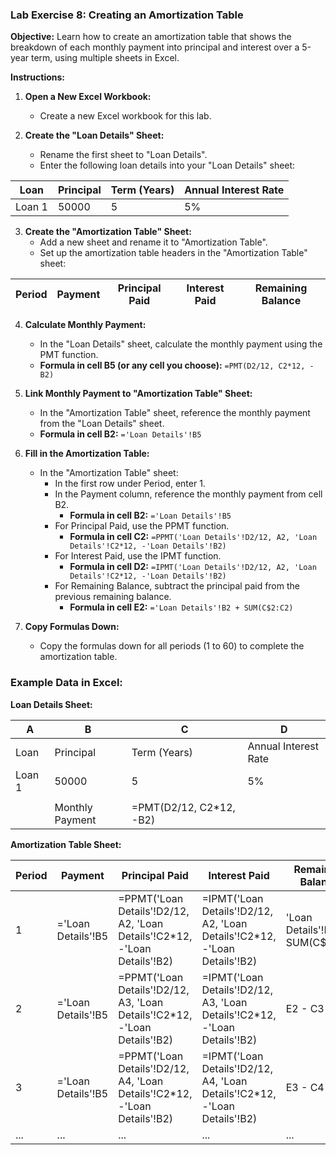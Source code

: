 ### Lab Exercise 8: Creating an Amortization Table

**Objective:** Learn how to create an amortization table that shows the breakdown of each monthly payment into principal and interest over a 5-year term, using multiple sheets in Excel.

**Instructions:**

1. **Open a New Excel Workbook:**

   - Create a new Excel workbook for this lab.

2. **Create the "Loan Details" Sheet:**
   - Rename the first sheet to "Loan Details".
   - Enter the following loan details into your "Loan Details" sheet:

| Loan   | Principal | Term (Years) | Annual Interest Rate |
| ------ | --------- | ------------ | -------------------- |
| Loan 1 | 50000     | 5            | 5%                   |

3. **Create the "Amortization Table" Sheet:**
   - Add a new sheet and rename it to "Amortization Table".
   - Set up the amortization table headers in the "Amortization Table" sheet:

| Period | Payment | Principal Paid | Interest Paid | Remaining Balance |
| ------ | ------- | -------------- | ------------- | ----------------- |

4. **Calculate Monthly Payment:**

   - In the "Loan Details" sheet, calculate the monthly payment using the PMT function.
   - **Formula in cell B5 (or any cell you choose):** `=PMT(D2/12, C2*12, -B2)`

5. **Link Monthly Payment to "Amortization Table" Sheet:**

   - In the "Amortization Table" sheet, reference the monthly payment from the "Loan Details" sheet.
   - **Formula in cell B2:** `='Loan Details'!B5`

6. **Fill in the Amortization Table:**

   - In the "Amortization Table" sheet:
     - In the first row under Period, enter 1.
     - In the Payment column, reference the monthly payment from cell B2.
       - **Formula in cell B2:** `='Loan Details'!B5`
     - For Principal Paid, use the PPMT function.
       - **Formula in cell C2:** `=PPMT('Loan Details'!D2/12, A2, 'Loan Details'!C2*12, -'Loan Details'!B2)`
     - For Interest Paid, use the IPMT function.
       - **Formula in cell D2:** `=IPMT('Loan Details'!D2/12, A2, 'Loan Details'!C2*12, -'Loan Details'!B2)`
     - For Remaining Balance, subtract the principal paid from the previous remaining balance.
       - **Formula in cell E2:** `='Loan Details'!B2 + SUM(C$2:C2)`

7. **Copy Formulas Down:**
   - Copy the formulas down for all periods (1 to 60) to complete the amortization table.

### Example Data in Excel:

**Loan Details Sheet:**

| A      | B               | C                        | D                    |
| ------ | --------------- | ------------------------ | -------------------- |
| Loan   | Principal       | Term (Years)             | Annual Interest Rate |
| Loan 1 | 50000           | 5                        | 5%                   |
|        |                 |                          |                      |
|        | Monthly Payment | =PMT(D2/12, C2\*12, -B2) |                      |

**Amortization Table Sheet:**

| Period | Payment            | Principal Paid                                                             | Interest Paid                                                              | Remaining Balance               |
| ------ | ------------------ | -------------------------------------------------------------------------- | -------------------------------------------------------------------------- | ------------------------------- |
| 1      | ='Loan Details'!B5 | =PPMT('Loan Details'!D2/12, A2, 'Loan Details'!C2\*12, -'Loan Details'!B2) | =IPMT('Loan Details'!D2/12, A2, 'Loan Details'!C2\*12, -'Loan Details'!B2) | 'Loan Details'!B2 + SUM(C$2:C2) |
| 2      | ='Loan Details'!B5 | =PPMT('Loan Details'!D2/12, A3, 'Loan Details'!C2\*12, -'Loan Details'!B2) | =IPMT('Loan Details'!D2/12, A3, 'Loan Details'!C2\*12, -'Loan Details'!B2) | E2 - C3                         |
| 3      | ='Loan Details'!B5 | =PPMT('Loan Details'!D2/12, A4, 'Loan Details'!C2\*12, -'Loan Details'!B2) | =IPMT('Loan Details'!D2/12, A4, 'Loan Details'!C2\*12, -'Loan Details'!B2) | E3 - C4                         |
| ...    | ...                | ...                                                                        | ...                                                                        | ...                             |
